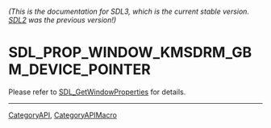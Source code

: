 ###### (This is the documentation for SDL3, which is the current stable version. [SDL2](https://wiki.libsdl.org/SDL2/) was the previous version!)
# SDL_PROP_WINDOW_KMSDRM_GBM_DEVICE_POINTER

Please refer to [SDL_GetWindowProperties](SDL_GetWindowProperties) for details.

----
[CategoryAPI](CategoryAPI), [CategoryAPIMacro](CategoryAPIMacro)

